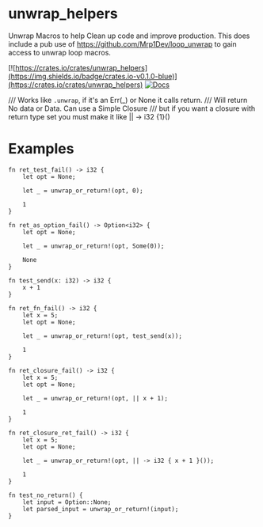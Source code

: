 # unwrap_helpers
Unwrap Macros to help Clean up code and improve production.
This does include a pub use of https://github.com/Mrp1Dev/loop_unwrap to gain access to unwrap loop macros.

[![https://crates.io/crates/unwrap_helpers](https://img.shields.io/badge/crates.io-v0.1.0-blue)](https://crates.io/crates/unwrap_helpers)
[![Docs](https://docs.rs/unwrap_helpers/badge.svg)](https://docs.rs/unwrap_helpers)

/// Works like `.unwrap`, if it's an Err(_) or None it calls return.
/// Will return No data or Data. Can use a Simple Closure
/// but if you want a closure with return type set you must make it like || -> i32 {1}()
# Examples
```
fn ret_test_fail() -> i32 {
    let opt = None;

    let _ = unwrap_or_return!(opt, 0);

    1
}
```
```
fn ret_as_option_fail() -> Option<i32> {
    let opt = None;

    let _ = unwrap_or_return!(opt, Some(0));

    None
}
```
```
fn test_send(x: i32) -> i32 {
    x + 1
}

fn ret_fn_fail() -> i32 {
    let x = 5;
    let opt = None;

    let _ = unwrap_or_return!(opt, test_send(x));

    1
}
```
```
fn ret_closure_fail() -> i32 {
    let x = 5;
    let opt = None;

    let _ = unwrap_or_return!(opt, || x + 1);

    1
}
```
```
fn ret_closure_ret_fail() -> i32 {
    let x = 5;
    let opt = None;

    let _ = unwrap_or_return!(opt, || -> i32 { x + 1 }());

    1
}
```
```
fn test_no_return() {
    let input = Option::None;
    let parsed_input = unwrap_or_return!(input);
}
```